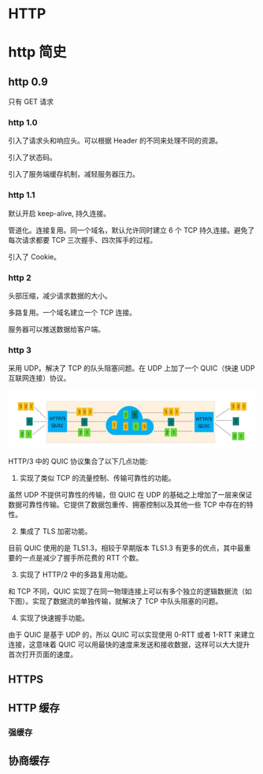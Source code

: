 <!--
 * Author  rhys.zhao
 * Date  2023-07-06 15:47:11
 * LastEditors  rhys.zhao
 * LastEditTime  2023-07-07 14:18:41
 * Description
-->

# HTTP

# http 简史

## http 0.9

只有 GET 请求

### http 1.0

引入了请求头和响应头。可以根据 Header 的不同来处理不同的资源。

引入了状态码。

引入了服务端缓存机制，减轻服务器压力。

### http 1.1

默认开启 keep-alive, 持久连接。

管道化。连接复用。同一个域名，默认允许同时建立 6 个 TCP 持久连接。避免了每次请求都要 TCP 三次握手、四次挥手的过程。

引入了 Cookie。

### http 2

头部压缩，减少请求数据的大小。

多路复用。一个域名建立一个 TCP 连接。

服务器可以推送数据给客户端。

### http 3

采用 UDP。解决了 TCP 的队头阻塞问题。在 UDP 上加了一个 QUIC（快速 UDP 互联网连接）协议。

![](../images/http/quic.png)

HTTP/3 中的 QUIC 协议集合了以下几点功能:

1. 实现了类似 TCP 的流量控制、传输可靠性的功能。

虽然 UDP 不提供可靠性的传输，但 QUIC 在 UDP 的基础之上增加了一层来保证数据可靠性传输。它提供了数据包重传、拥塞控制以及其他一些 TCP 中存在的特性。

2. 集成了 TLS 加密功能。

目前 QUIC 使用的是 TLS1.3，相较于早期版本 TLS1.3 有更多的优点，其中最重要的一点是减少了握手所花费的 RTT 个数。

3. 实现了 HTTP/2 中的多路复用功能。

和 TCP 不同，QUIC 实现了在同一物理连接上可以有多个独立的逻辑数据流（如下图）。实现了数据流的单独传输，就解决了 TCP 中队头阻塞的问题。

4. 实现了快速握手功能。

由于 QUIC 是基于 UDP 的，所以 QUIC 可以实现使用 0-RTT 或者 1-RTT 来建立连接，这意味着 QUIC 可以用最快的速度来发送和接收数据，这样可以大大提升首次打开页面的速度。

## HTTPS

## HTTP 缓存

### 强缓存

## 协商缓存
